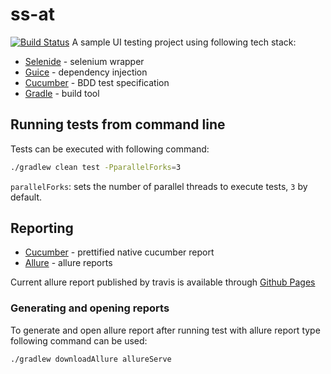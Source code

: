 # ss-at
[![Build Status](https://travis-ci.org/andrcuns/ss-at.svg?branch=master)](https://travis-ci.org/andrcuns/ss-at)
A sample UI testing project using following tech stack:
* [Selenide](https://github.com/codeborne/selenide) - selenium wrapper
* [Guice](https://github.com/google/guice) - dependency injection
* [Cucumber](https://cucumber.io/) - BDD test specification
* [Gradle](https://github.com/gradle/gradle) - build tool

## Running tests from command line
Tests can be executed with following command:
```bash
./gradlew clean test -PparallelForks=3
```
`parallelForks`: sets the number of parallel threads to execute tests, `3` by default.

## Reporting
* [Cucumber](https://github.com/damianszczepanik/cucumber-reporting) - prettified native cucumber report
* [Allure](https://github.com/allure-framework/allure2) - allure reports

Current allure report published by travis is available through [Github Pages](https://andrcuns.github.io/)

### Generating and opening reports   
To generate and open allure report after running test with allure report type following command can be used:
```bash
./gradlew downloadAllure allureServe
```